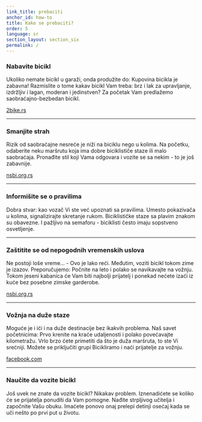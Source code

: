 ```yaml
---
link_title: prebaciti
anchor_id: how-to
title: Kako se prebaciti?
order: 5
language: sr
section_layout: section_six
permalink: /
---
```


### Nabavite bicikl
Ukoliko nemate bicikl u garaži, onda produžite do: Kupovina bicikla je zabavna! Razmislite o tome kakav bicikl Vam treba: brz i lak za upravljanje, izdržljiv i lagan, moderan i jedinstven? Za početak Vam predlažemo saobraćajno-bezbedan bicikl.

<a href="http://www.2bike.rs/cikloberza/" target="_blank">2bike.rs</a>

***

### Smanjite strah
Rizik od saobraćajne nesreće je niži na biciklu nego u kolima. Na početku, odaberite neku maršrutu koja ima dobre biciklističe staze ili malo saobraćaja. Pronađite stil koji Vama odgovara i vozite se sa nekim - to je još zabavnije. 

<a href="http://www.nsbi.org.rs/vesti/akcije-aktivnosti/angela-merkel-%C5%A1-vi%C5%A1e-biciklista-su-bezbedniji" target="_blank">nsbi.org.rs</a>

***

### Informišite se o pravilima
Dobra stvar: kao vozač Vi ste već upoznati sa pravilima. Umesto pokazivača u kolima, signalizirajte skretanje rukom. Biciklističke staze sa plavim znakom su obavezne. I pažljivo na semaforu - biciklisti često imaju sopstveno osvetljenje.

***

### Zaštitite se od nepogodnih vremenskih uslova
Ne postoji loše vreme… - Ovo je lako reći. Međutim, voziti bicikl tokom zime je izazov. Preporučujemo: Počnite na leto i polako se navikavajte na vožnju. Tokom jeseni kabanica će Vam biti najbolji prijatelj i ponekad nećete izaći iz kuće bez posebne zimske garderobe. 

<a href="http://www.nsbi.org.rs/zimska-voznja-bajsa-zasto-ovo-nisam-ranije-radila" target="_blank">nsbi.org.rs</a>

***

### Vožnja na duže staze
Moguće je i ići i na duže destinacije bez ikakvih problema. Naš savet početnicima: Prvo krenite na kraće udaljenosti i polako povećavajte kilometražu. Vrlo brzo ćete primetiti da što je duža maršruta, to ste Vi srećniji. Možete se priključiti grupi Bicikliramo i naći prijatelje za vožnju. 

<a href="https://www.facebook.com/groups/bicikliramo/?ref=br_rs" target="_blank">facebook.com</a>

***

### Naučite da vozite bicikl
Još uvek ne znate da vozite bicikl? Nikakav problem. Iznenadićete se koliko će se prijatelja ponuditi da Vam pomogne. Nađite strpljivog učitelja i započnite Vašu obuku. Imaćete ponovo onaj prelepi detinji osećaj kada se uči nešto po prvi put u životu.
